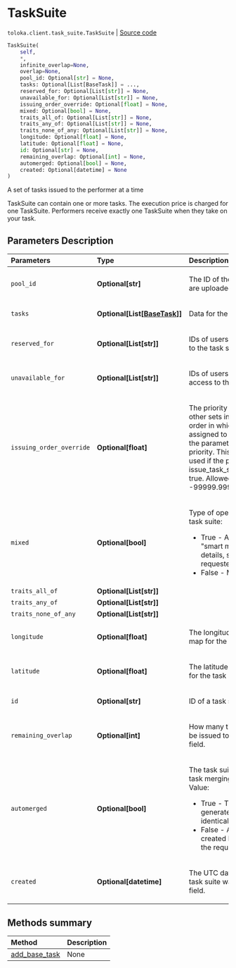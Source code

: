 # TaskSuite
`toloka.client.task_suite.TaskSuite` | [Source code](https://github.com/Toloka/toloka-kit/blob/v0.1.24/src/client/task_suite.py#L19)

```python
TaskSuite(
    self,
    *,
    infinite_overlap=None,
    overlap=None,
    pool_id: Optional[str] = None,
    tasks: Optional[List[BaseTask]] = ...,
    reserved_for: Optional[List[str]] = None,
    unavailable_for: Optional[List[str]] = None,
    issuing_order_override: Optional[float] = None,
    mixed: Optional[bool] = None,
    traits_all_of: Optional[List[str]] = None,
    traits_any_of: Optional[List[str]] = None,
    traits_none_of_any: Optional[List[str]] = None,
    longitude: Optional[float] = None,
    latitude: Optional[float] = None,
    id: Optional[str] = None,
    remaining_overlap: Optional[int] = None,
    automerged: Optional[bool] = None,
    created: Optional[datetime] = None
)
```

A set of tasks issued to the performer at a time


TaskSuite can contain one or more tasks. The execution price is charged for one TaskSuite.
Performers receive exactly one TaskSuite when they take on your task.

## Parameters Description

| Parameters | Type | Description |
| :----------| :----| :-----------|
`pool_id`|**Optional\[str\]**|<p>The ID of the pool that task suite are uploaded to.</p>
`tasks`|**Optional\[List\[[BaseTask](toloka.client.task.BaseTask.md)\]\]**|<p>Data for the tasks.</p>
`reserved_for`|**Optional\[List\[str\]\]**|<p>IDs of users who will have access to the task suite.</p>
`unavailable_for`|**Optional\[List\[str\]\]**|<p>IDs of users who shouldn&#x27;t have access to the task suite.</p>
`issuing_order_override`|**Optional\[float\]**|<p>The priority of a task suite among other sets in the pool. Defines the order in which task suites are assigned to performers. The larger the parameter value, the higher the priority. This parameter can be used if the pool has issue_task_suites_in_creation_order: true. Allowed values: from -99999.99999 to 99999.99999.</p>
`mixed`|**Optional\[bool\]**|<p>Type of operation for creating a task suite:<ul><li>True - Automatically with the &quot;smart mixing&quot; option (for details, see Yandex.Toloka requester&#x27;s guide).</li><li>False - Manually.</li></ul></p>
`traits_all_of`|**Optional\[List\[str\]\]**|<p></p>
`traits_any_of`|**Optional\[List\[str\]\]**|<p></p>
`traits_none_of_any`|**Optional\[List\[str\]\]**|<p></p>
`longitude`|**Optional\[float\]**|<p>The longitude of the point on the map for the task suite.</p>
`latitude`|**Optional\[float\]**|<p>The latitude of the point on the map for the task suite.</p>
`id`|**Optional\[str\]**|<p>ID of a task suite. Read only field.</p>
`remaining_overlap`|**Optional\[int\]**|<p>How many times will this Task Suite be issued to performers. Read only field.</p>
`automerged`|**Optional\[bool\]**|<p>The task suite flag is created after task merging. Read Only field. Value:<ul><li>True - The task suite is generated as a result of merging identical tasks.</li><li>False - A standard task suite created by &quot;smart mixing&quot; or by the requester.</li></ul></p>
`created`|**Optional\[datetime\]**|<p>The UTC date and time when the task suite was created. Read Only field.</p>
## Methods summary

| Method | Description |
| :------| :-----------|
[add_base_task](toloka.client.task_suite.TaskSuite.add_base_task.md)| None
